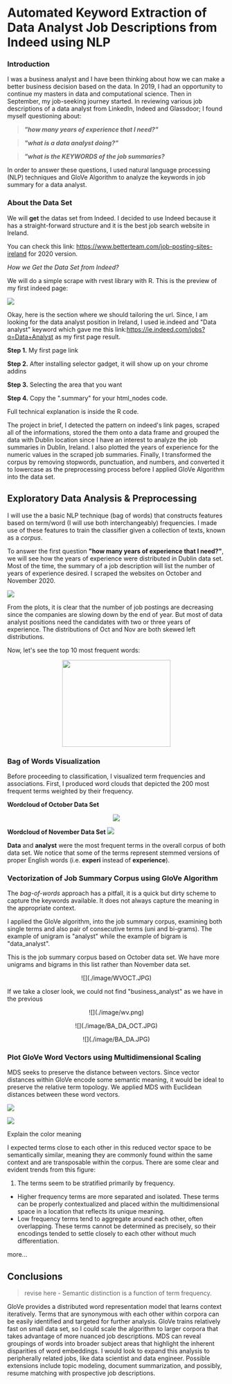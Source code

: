 # Automated Keyword Extraction of Data Analyst Job Descriptions from Indeed using NLP

### Introduction 

I was a business analyst and I have been thinking about how we can make a better business decision based on the data. In 2019, I had an opportunity to continue my masters in data and computational science. Then in September, my job-seeking journey started. In reviewing various job descriptions of a data analyst from LinkedIn, Indeed and Glassdoor; I found myself questioning about: 

>***"how many years of experience that I need?"***

>***"what is a data analyst doing?"***

>***"what is the KEYWORDS of the job summaries?***

In order to answer these questions, I used natural language processing (NLP) techniques and GloVe Algorithm to analyze the keywords in job summary for a data analyst. 

### About the Data Set
We will **get** the datas set from Indeed. I decided to use Indeed because it has a straight-forward structure and it is the best job search website in Ireland.

You can check this link: <https://www.betterteam.com/job-posting-sites-ireland> for 2020 version. 

*How we Get the Data Set from Indeed?*

We will do a simple scrape with rvest library with R. 
This is the preview of my first indeed page:

![](./image/indeed_summ.JPG)

Okay, here is the section where we should tailoring the url. Since, I am looking for the data analyst position in Ireland, I used ie.indeed and "Data analyst" keyword which gave me this link:<https://ie.indeed.com/jobs?q=Data+Analyst> as my first page result. 

**Step 1.** My first page link

**Step 2.** After installing selector gadget, it will show up on your chrome addins

**Step 3.** Selecting the area that you want

**Step 4.** Copy the ".summary" for your html_nodes code.

Full technical explanation is inside the R code. 

The project in brief, I detected the pattern on indeed's link pages, scraped all of the informations, stored the them onto a data frame and grouped the data with Dublin location since I have an interest to analyze the job summaries in Dublin, Ireland.  I also plotted the years of experience for the numeric values in the scraped job summaries. Finally, I transformed the corpus by removing stopwords, punctuation, and numbers, and converted it to lowercase as the preprocessing process before I applied GloVe Algorithm into the data set. 

## Exploratory Data Analysis & Preprocessing

I will use the a basic NLP technique (bag of words) that constructs features based on term/word (I will use both interchangeably) frequencies. I made use of these features to train the classifier given a collection of texts, known as a *corpus*. 

To answer the first question **"how many years of experience that I need?"**, we will see how the years of experience were distributed in Dublin data set. Most of the time, the summary of a job description will list the number of years of experience desired. I scraped the websites on October and November 2020.

![](./image/yearsofexp.JPG)

From the plots, it is clear that the number of job postings are decreasing since the companies are slowing down by the end of year. But most of data analyst positions need the candidates with two or three years of experience. The distributions of Oct and Nov are both skewed left distributions. 

Now, let's see the top 10 most frequent words:

<p align="center">
<img src="./image/count10.JPG" width="250" height="200"/>
</p>

### Bag of Words Visualization

Before proceeding to classification, I visualized term frequencies and associations. First, I produced word clouds that depicted the 200 most frequent terms weighted by their frequency.

**Wordcloud of October Data Set**
<p align="center">
<img src="./image/wordcloudoct.JPG"/>
</p>

**Wordcloud of November Data Set**
![](./image/wordcloud.gif)

**Data** and **analyst** were the most frequent terms in the overall corpus of both data set. We notice that some of the terms represent stemmed versions of proper English words (i.e. **experi** instead of **experience**). 


### Vectorization of Job Summary Corpus using GloVe Algorithm
The *bag-of-words* approach has a pitfall, it is a quick but dirty scheme to capture the keywords available. It does not always capture the meaning in the appropriate context. 

I applied the GloVe algorithm, into the job summary corpus, examining both single terms and also pair of consecutive terms (uni and bi-grams). 
The example of unigram is "analyst" while the example of bigram is "data_analyst". 

This is the job summary corpus based on October data set. We have more unigrams and bigrams in this list rather than November data set. 
<p align="center">
![](./image/WVOCT.JPG)
</p>

If we take a closer look, we could not find "business_analyst" as we have in the previous 
<p align="center">
![](./image/wv.png)
</p>



<p align="center">
![](./image/BA_DA_OCT.JPG)
</p>

<p align="center">
![](./image/BA_DA.JPG)
</p>

### Plot GloVe Word Vectors using Multidimensional Scaling

MDS seeks to preserve the distance between vectors. Since vector distances within GloVe encode some semantic meaning, it would be ideal to preserve the relative term topology. We applied MDS with Euclidean distances between these word vectors.  

![](./image/MDS_OCT.JPG)

![](./image/MDS.JPG)

Explain the color meaning

I expected terms close to each other in this reduced vector space to be semantically similar, meaning they are commonly found within the same context and are transposable within the corpus. There are some clear and evident trends from this figure:

1.  The terms seem to be stratified primarily by frequency. 
- Higher frequency terms are more separated and isolated. These terms can be properly contextualized and placed within the multidimensional space in a location that reflects its unique meaning. 
- Low frequency terms tend to aggregate around each other, often overlapping. These terms cannot be determined as precisely, so their encodings tended to settle closely to each other without much differentiation. 

more...

## Conclusions

> revise here - Semantic distinction is a function of term frequency. 

GloVe provides a distributed word representation model that learns context iteratively. Terms that are synonymous with each other within corpora can be easily identified and targeted for further analysis. GloVe trains relatively fast on small data set, so I could scale the algorithm to larger corpora that takes advantage of more nuanced job descriptions. MDS can reveal groupings of words into broader subject areas that highlight the inherent disparities of word embeddings. I would look to expand this analysis to peripherally related jobs, like data scientist and data engineer. Possible extensions include topic modeling, document summarization, and possibly, resume matching with prospective job descriptions.  
